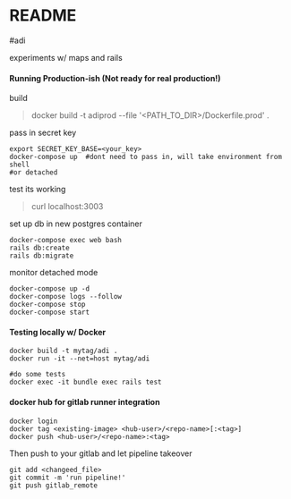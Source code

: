 # README

#adi

experiments w/ maps and rails







#### Running Production-ish (Not ready for real production!)

build
> docker build -t adiprod --file '<PATH_TO_DIR>/Dockerfile.prod' .

pass in secret key 
```
export SECRET_KEY_BASE=<your_key>
docker-compose up  #dont need to pass in, will take environment from shell
#or detached 
```
test its working
> curl localhost:3003

set up db in new postgres container
```
docker-compose exec web bash
rails db:create
rails db:migrate
```

monitor detached mode
```
docker-compose up -d
docker-compose logs --follow
docker-compose stop
docker-compose start
```


#### Testing locally w/ Docker

```
docker build -t mytag/adi .
docker run -it --net=host mytag/adi

#do some tests
docker exec -it bundle exec rails test
```


#### docker hub for gitlab runner integration
```
docker login 
docker tag <existing-image> <hub-user>/<repo-name>[:<tag>]
docker push <hub-user>/<repo-name>:<tag>
```

Then push to your gitlab and let pipeline takeover
```
git add <changeed_file>
git commit -m 'run pipeline!'
git push gitlab_remote
``` 